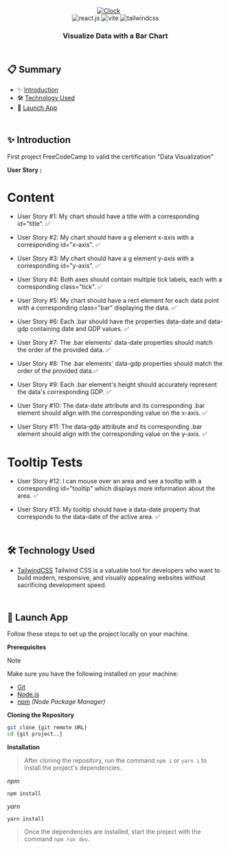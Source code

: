 <div align="center">
  <a href="https://fcc-clock-cm.netlify.app/" target="_blanck"><img src="./public/clock-validation.JPG" alt="Clock"></a>
   <div>
    <img src="https://img.shields.io/badge/-React_JS-black?style=for-the-badge&logoColor=white&logo=react&color=61DAFB" alt="react.js" />
    <img src="https://img.shields.io/badge/-Vite-black?style=for-the-badge&logoColor=white&logo=vite&color=646CFF" alt="vite" />
    <img src="https://img.shields.io/badge/-Tailwind_CSS-black?style=for-the-badge&logoColor=white&logo=tailwindcss&color=06B6D4" alt="tailwindcss" />
</div>
  <h3 align="center">Visualize Data with a Bar Chart</h3>
</div>

## <br /> 📋 <a name="table">Summary</a>

- ✨ [Introduction](#introduction)
- 🛠 [Technology Used](#tech-stack)
- 🚀 [Launch App](#launch-app)

## <br /> <a name="introduction">✨ Introduction</a>

First project FreeCodeCamp to valid the certification "Data Visualization"

**User Story :**

# Content

- User Story #1: My chart should have a title with a corresponding id="title". ✅

- User Story #2: My chart should have a g element x-axis with a corresponding id="x-axis". ✅

- User Story #3: My chart should have a g element y-axis with a corresponding id="y-axis". ✅

- User Story #4: Both axes should contain multiple tick labels, each with a corresponding class="tick". ✅

- User Story #5: My chart should have a rect element for each data point with a corresponding class="bar" displaying the data. ✅

- User Story #6: Each .bar should have the properties data-date and data-gdp containing date and GDP values. ✅

- User Story #7: The .bar elements' data-date properties should match the order of the provided data. ✅

- User Story #8: The .bar elements' data-gdp properties should match the order of the provided data.✅

- User Story #9: Each .bar element's height should accurately represent the data's corresponding GDP. ✅

- User Story #10: The data-date attribute and its corresponding .bar element should align with the corresponding value on the x-axis. ✅

- User Story #11: The data-gdp attribute and its corresponding .bar element should align with the corresponding value on the y-axis. ✅

# Tooltip Tests

- User Story #12: I can mouse over an area and see a tooltip with a corresponding id="tooltip" which displays more information about the area. ✅

- User Story #13: My tooltip should have a data-date property that corresponds to the data-date of the active area. ✅


## <br /> <a name="tech-stack">🛠 Technology Used</a>

- [TailwindCSS](https://tailwindcss.com/docs/installation)
  Tailwind CSS is a valuable tool for developers who want to build modern, responsive, and visually appealing websites without sacrificing development speed.

## <br /> <a name="launch-app">🚀 Launch App</a>

Follow these steps to set up the project locally on your machine.

**Prerequisites**

> [!NOTE]
> Make sure you have the following installed on your machine:

- [Git](https://git-scm.com/)
- [Node.js](https://nodejs.org/en)
- [npm](https://www.npmjs.com/) _(Node Package Manager)_

**Cloning the Repository**

```bash
git clone {git remote URL}
cd {git project..}
```

**Installation**

> After cloning the repository, run the command `npm i` or `yarn i` to install the project's dependencies.

_npm_

```
npm install
```

_yarn_

```
yarn install
```

> Once the dependencies are installed, start the project with the command `npm run dev`.
